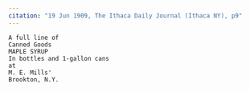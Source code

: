 ```yaml
---
citation: "19 Jun 1909, The Ithaca Daily Journal (Ithaca NY), p9"
---
```


    A full line of
    Canned Goods
    MAPLE SYRUP
    In bottles and 1-gallon cans
    at
    M. E. Mills'
    Brookton, N.Y. 



